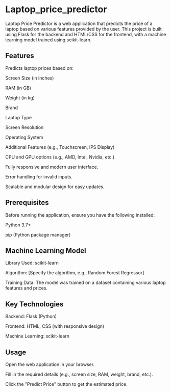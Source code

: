 # Laptop_price_predictor


Laptop Price Predictor is a web application that predicts the price of a laptop based on various features provided by the user. This project is built using Flask for the backend and HTML/CSS for the frontend, with a machine learning model trained using scikit-learn.

## Features

Predicts laptop prices based on:

Screen Size (in inches)

RAM (in GB)

Weight (in kg)

Brand

Laptop Type

Screen Resolution

Operating System

Additional Features (e.g., Touchscreen, IPS Display)

CPU and GPU options (e.g., AMD, Intel, Nvidia, etc.)

Fully responsive and modern user interface.

Error handling for invalid inputs.

Scalable and modular design for easy updates.

## Prerequisites

Before running the application, ensure you have the following installed:

Python 3.7+

pip (Python package manager)

## Machine Learning Model

Library Used: scikit-learn

Algorithm: [Specify the algorithm, e.g., Random Forest Regressor]

Training Data: The model was trained on a dataset containing various laptop features and prices.

## Key Technologies

Backend: Flask (Python)

Frontend: HTML, CSS (with responsive design)

Machine Learning: scikit-learn

## Usage

Open the web application in your browser.

Fill in the required details (e.g., screen size, RAM, weight, brand, etc.).

Click the "Predict Price" button to get the estimated price.
